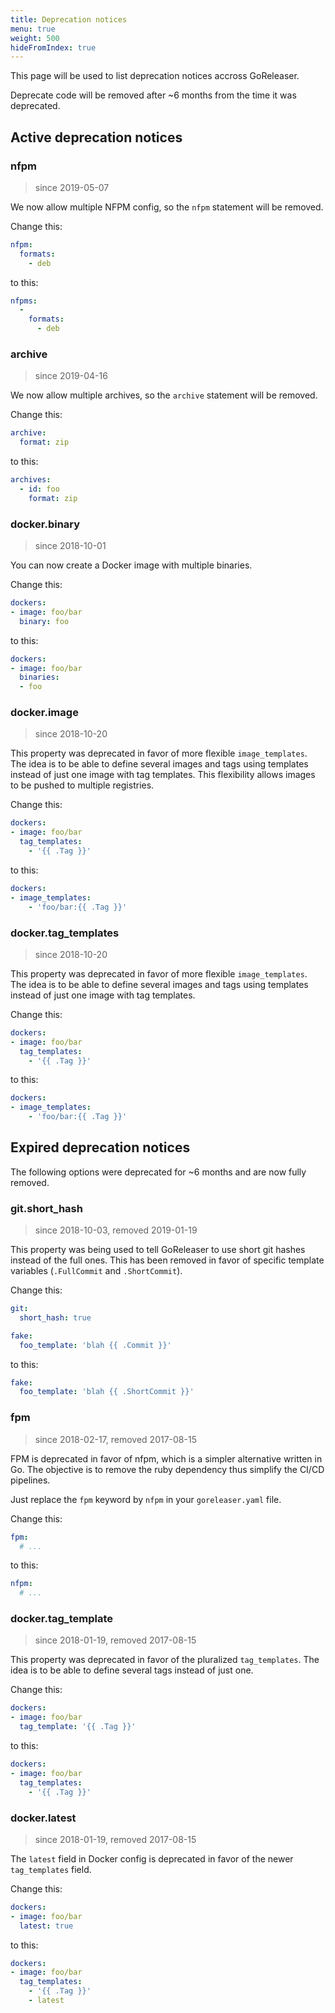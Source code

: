 ```yaml
---
title: Deprecation notices
menu: true
weight: 500
hideFromIndex: true
---
```


This page will be used to list deprecation notices accross GoReleaser.

Deprecate code will be removed after ~6 months from the time it was deprecated.

## Active deprecation notices

<!--

Template for new deprecations:

### property

> since yyyy-mm-dd

Description.

Change this:

```yaml
```

to this:

```yaml
```

-->

### nfpm

> since 2019-05-07

We now allow multiple NFPM config, so the `nfpm` statement will be removed.

Change this:

```yaml
nfpm:
  formats:
    - deb
```

to this:

```yaml
nfpms:
  -
    formats:
      - deb
```

### archive

> since 2019-04-16

We now allow multiple archives, so the `archive` statement will be removed.

Change this:

```yaml
archive:
  format: zip
```

to this:

```yaml
archives:
  - id: foo
    format: zip
```

### docker.binary

> since 2018-10-01

You can now create a Docker image with multiple binaries.

Change this:

```yaml
dockers:
- image: foo/bar
  binary: foo
```

to this:

```yaml
dockers:
- image: foo/bar
  binaries:
  - foo
```

### docker.image

> since 2018-10-20

This property was deprecated in favor of more flexible `image_templates`.
The idea is to be able to define several images and tags using templates instead of just one image with tag templates.
This flexibility allows images to be pushed to multiple registries.

Change this:

```yaml
dockers:
- image: foo/bar
  tag_templates:
    - '{{ .Tag }}'
```

to this:

```yaml
dockers:
- image_templates:
    - 'foo/bar:{{ .Tag }}'
```

### docker.tag_templates

> since 2018-10-20

This property was deprecated in favor of more flexible `image_templates`.
The idea is to be able to define several images and tags using templates instead of just one image with tag templates.

Change this:

```yaml
dockers:
- image: foo/bar
  tag_templates:
    - '{{ .Tag }}'
```

to this:

```yaml
dockers:
- image_templates:
    - 'foo/bar:{{ .Tag }}'
```

## Expired deprecation notices

The following options were deprecated for ~6 months and are now fully removed.

### git.short_hash

> since 2018-10-03, removed 2019-01-19

This property was being used to tell GoReleaser to use short git hashes
instead of the full ones. This has been removed in favor of specific
template variables (`.FullCommit` and `.ShortCommit`).

Change this:

```yaml
git:
  short_hash: true

fake:
  foo_template: 'blah {{ .Commit }}'
```

to this:

```yaml
fake:
  foo_template: 'blah {{ .ShortCommit }}'
```

### fpm

> since 2018-02-17, removed 2017-08-15

FPM is deprecated in favor of nfpm, which is a simpler alternative written
in Go. The objective is to remove the ruby dependency thus simplify the
CI/CD pipelines.

Just replace the `fpm` keyword by `nfpm` in your `goreleaser.yaml` file.

Change this:

```yaml
fpm:
  # ...
```

to this:

```yaml
nfpm:
  # ...
```

### docker.tag_template

> since 2018-01-19, removed 2017-08-15

This property was deprecated in favor of the pluralized `tag_templates`.
The idea is to be able to define several tags instead of just one.

Change this:

```yaml
dockers:
- image: foo/bar
  tag_template: '{{ .Tag }}'
```

to this:

```yaml
dockers:
- image: foo/bar
  tag_templates:
    - '{{ .Tag }}'
```

### docker.latest

> since 2018-01-19, removed 2017-08-15

The `latest` field in Docker config is deprecated in favor of the newer
`tag_templates` field.

Change this:

```yaml
dockers:
- image: foo/bar
  latest: true
```

to this:

```yaml
dockers:
- image: foo/bar
  tag_templates:
    - '{{ .Tag }}'
    - latest
```
